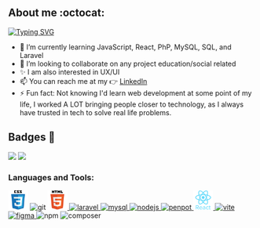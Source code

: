 ## About me :octocat:

[![Typing SVG](https://readme-typing-svg.demolab.com?font=Fira+Code&pause=1000&color=DC42CE&center=true&multiline=true&width=435&lines=Hello+World!+It's+Jess!;FullStack+Developer+and+React+Lover)](https://git.io/typing-svg)
- 🌱 I’m currently learning JavaScript, React, PhP, MySQL, SQL, and Laravel
- 👯 I’m looking to collaborate on any project education/social related
- ✨ I am also interested in UX/UI
- 📫 You can reach me at my 👉 [LinkedIn](https://www.linkedin.com/in/jessica-rios-maneiro/) 
- ⚡ Fun fact: Not knowing I'd learn web development at some point of my life, I worked A LOT bringing people closer to technology, as I always have trusted in tech to solve real life problems. 

## Badges :medal_sports:

 <img src="https://images.credly.com/size/220x220/images/dd747f80-8831-4034-89eb-9f9f08496a3e/image.png" width="100"></img>
 <img src="https://www.scrummanager.com/intranet/files/credential/6/smalllogo.png?1678363651044" width="100"></img>
 
 <h3 align="left">Languages and Tools:</h3>
<p align="left"> 
<a href="https://www.w3schools.com/css/" target="_blank" rel="noreferrer"> <img src="https://raw.githubusercontent.com/devicons/devicon/master/icons/css3/css3-original-wordmark.svg" alt="css3" width="40" height="40"/></a>  
<img src="https://www.vectorlogo.zone/logos/git-scm/git-scm-icon.svg" alt="git" width="40" height="40"/>  
<a href="https://www.w3.org/html/" target="_blank" rel="noreferrer"> <img src="https://raw.githubusercontent.com/devicons/devicon/master/icons/html5/html5-original-wordmark.svg" alt="html5" width="40" height="40"/> </a> 
<a href="https://laravel.com/" target="_blank" rel="noreferrer"> <img src="https://th.bing.com/th/id/OIP.8XsXIPxX7twobsKwzmwkKAHaHa?pid=ImgDet&rs=1original.svg" alt="laravel" width="40" height="40"/> </a> 
<a href="https://www.mysql.com/" target="_blank" rel="noreferrer"> <img src="https://user-images.githubusercontent.com/114427205/227335376-9b93400f-0dc4-4951-a9ac-4fdb732da47f.png" alt="mysql" width="40" height="40"/> </a>
<a href="https://nodejs.org" target="_blank" rel="noreferrer"> <img src="https://miro.medium.com/max/3200/1*El82DHzQwuFxMIXzBzKjUA.png" alt="nodejs" width="40" height="40"/> </a> 
<a href="https://penpot.app/" target="_blank" rel="noreferrer"> <img src="https://th.bing.com/th/id/R.76a7417f326329ead03e5b2b56b442a6?rik=llvcv0eV4JtfBw&pid=ImgRaw&r=0" alt="penpot" width="40" height="40"/> </a>
<a href="https://reactjs.org/" target="_blank" rel="noreferrer"> <img src="https://raw.githubusercontent.com/devicons/devicon/master/icons/react/react-original-wordmark.svg" alt="react" width="40" height="40"/> </a> 
<a href="https://vitejs.dev" target="_blank" rel="noreferrer"> <img src="https://user-images.githubusercontent.com/114427205/227336586-260a21c3-118a-4b8f-862f-7e7ba6179c14.png" alt="vite" width="40" height="40"/> </a>
<a href="https://www.figma.com/" target="_blank" rel="noreferrer"> <img src="https://www.vectorlogo.zone/logos/figma/figma-icon.svg" alt="figma" width="40" height="40"/> </a> 
 <img src="https://user-images.githubusercontent.com/114427205/227337206-17f9467b-caaa-48c6-a7b7-cb1738093de0.png" alt="npm" width="40" height="40"/> 
  <img src="https://cdn.freebiesupply.com/logos/large/2x/composer-logo-png-transparent.png" alt="composer" width="40" height="40"/>
<a href="https://git-scm.com/" target="_blank" rel="noreferrer"> </p>
